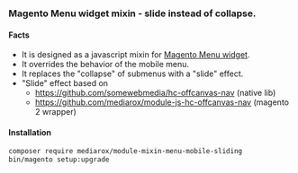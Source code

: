 ### Magento Menu widget mixin - slide instead of collapse.
#### Facts
* It is designed as a javascript mixin for [Magento Menu widget](https://devdocs.magento.com/guides/v2.4/javascript-dev-guide/widgets/widget_menu.html).
* It overrides the behavior of the mobile menu.
* It replaces the "collapse" of submenus with a "slide" effect. 
* "Slide" effect based on
  * https://github.com/somewebmedia/hc-offcanvas-nav (native lib)
  * https://github.com/mediarox/module-js-hc-offcanvas-nav (magento 2 wrapper)

#### Installation

```bash
composer require mediarox/module-mixin-menu-mobile-sliding
bin/magento setup:upgrade
```
